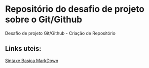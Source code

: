 # Repositório do desafio de projeto sobre o Git/Github
Desafio de projeto Git/Github - Criação de Repositório

## Links uteis:
[Sintaxe Basica MarkDown](https://www.markdownguide.org/basic-syntax/)
